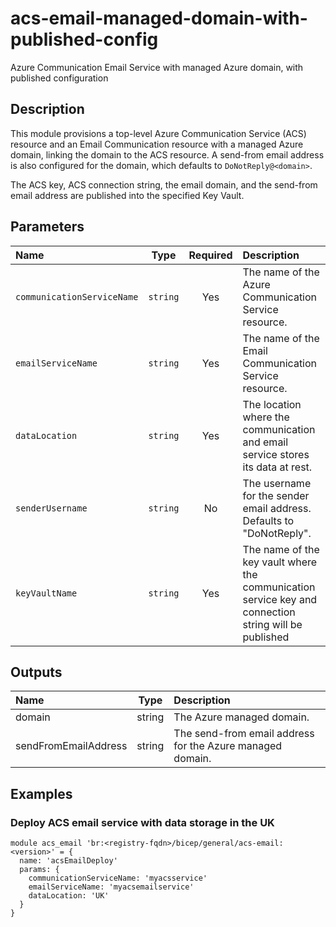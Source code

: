 # acs-email-managed-domain-with-published-config

Azure Communication Email Service with managed Azure domain, with published configuration

## Description

This module provisions a top-level Azure Communication Service (ACS) resource and an Email Communication resource with a managed Azure domain, linking the domain to the ACS resource. A send-from email address is also configured for the domain, which defaults to `DoNotReply@<domain>`.

The ACS key, ACS connection string, the email domain, and the send-from email address are published into the specified Key Vault.

## Parameters

| Name                       | Type     | Required | Description                                                                                           |
| :------------------------- | :------: | :------: | :---------------------------------------------------------------------------------------------------- |
| `communicationServiceName` | `string` | Yes      | The name of the Azure Communication Service resource.                                                 |
| `emailServiceName`         | `string` | Yes      | The name of the Email Communication Service resource.                                                 |
| `dataLocation`             | `string` | Yes      | The location where the communication and email service stores its data at rest.                       |
| `senderUsername`           | `string` | No       | The username for the sender email address. Defaults to "DoNotReply".                                  |
| `keyVaultName`             | `string` | Yes      | The name of the key vault where the communication service key and connection string will be published |

## Outputs

| Name                 | Type   | Description                                               |
| :------------------- | :----: | :-------------------------------------------------------- |
| domain               | string | The Azure managed domain.                                 |
| sendFromEmailAddress | string | The send-from email address for the Azure managed domain. |

## Examples

### Deploy ACS email service with data storage in the UK

```bicep
module acs_email 'br:<registry-fqdn>/bicep/general/acs-email:<version>' = {
  name: 'acsEmailDeploy'
  params: {
    communicationServiceName: 'myacsservice'
    emailServiceName: 'myacsemailservice'
    dataLocation: 'UK'
  }
}
```